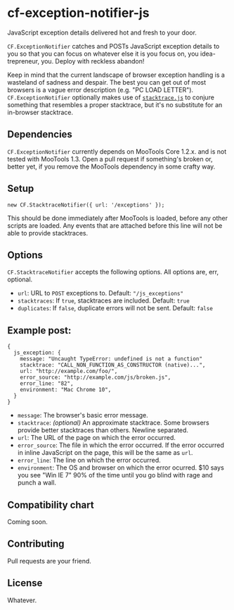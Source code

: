 cf-exception-notifier-js
========================

JavaScript exception details delivered hot and fresh to your door.

`CF.ExceptionNotifier` catches and POSTs JavaScript exception details to you so 
that you can focus on whatever else it is you focus on, you idea-trepreneur, 
you. Deploy with reckless abandon!

Keep in mind that the current landscape of browser exception handling is a
wasteland of sadness and despair. The best you can get out of most browsers is
a vague error description (e.g. "PC LOAD LETTER"). `CF.ExceptionNotifier` 
optionally makes use of [`stacktrace.js`][stacktrace-js] to conjure something 
that resembles a proper stacktrace, but it's no substitute for an in-browser 
stacktrace.

Dependencies
------------

`CF.ExceptionNotifier` currently depends on MooTools Core 1.2.x. and is not
tested with MooTools 1.3. Open a pull request if something's broken or, better
yet, if you remove the MooTools dependency in some crafty way.

Setup
-----

    new CF.StacktraceNotifier({ url: '/exceptions' });

This should be done immediately after MooTools is loaded, before any other
scripts are loaded. Any events that are attached before this line will not be
able to provide stacktraces.

Options
-------

`CF.StacktraceNotifier` accepts the following options. All options are, err,
optional.

*   `url`: URL to `POST` exceptions to. Default: `"/js_exceptions"`
*   `stacktraces`: If `true`, stacktraces are included. Default: `true`
*   `duplicates`: If `false`, duplicate errors will not be sent. Default: 
    `false`

Example post:
-------------

    {
      js_exception: {
        message: "Uncaught TypeError: undefined is not a function"
        stacktrace: "CALL_NON_FUNCTION_AS_CONSTRUCTOR (native)...",
        url: "http://example.com/foo/",
        error_source: "http://example.com/js/broken.js",
        error_line: "82",
        environment: "Mac Chrome 10",
      }
    }

*  `message`: The browser's basic error message.
*  `stacktrace`: *(optional)* An approximate stacktrace. Some browsers provide
    better stacktraces than others. Newline separated.
*  `url`: The URL of the page on which the error occurred.
*  `error_source`: The file in which the error occurred. If the error occurred
   in inline JavaScript on the page, this will be the same as `url`.
*  `error_line`: The line on which the error occurred.
*  `environment`: The OS and browser on which the error ocurred. $10 says you
   see "Win IE 7" 90% of the time until you go blind with rage and punch a wall.

Compatibility chart
-------------------

Coming soon.

Contributing
------------

Pull requests are your friend.

License
-------

Whatever.

[stacktrace-js]: https://github.com/emwendelin/javascript-stacktrace
